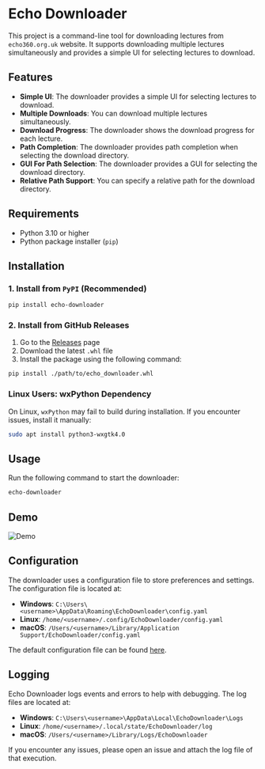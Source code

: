 # Echo Downloader

This project is a command-line tool for downloading lectures from `echo360.org.uk` website.
It supports downloading multiple lectures simultaneously and provides a simple UI for selecting lectures to download.

## Features

- **Simple UI**: The downloader provides a simple UI for selecting lectures to download.
- **Multiple Downloads**: You can download multiple lectures simultaneously.
- **Download Progress**: The downloader shows the download progress for each lecture.
- **Path Completion**: The downloader provides path completion when selecting the download directory.
- **GUI For Path Selection**: The downloader provides a GUI for selecting the download directory.
- **Relative Path Support**: You can specify a relative path for the download directory.

## Requirements

- Python 3.10 or higher
- Python package installer (`pip`)

## Installation

### 1. Install from `PyPI` (Recommended)

```bash
pip install echo-downloader
```

### 2. Install from GitHub Releases

1. Go to the [Releases](https://github.com/anviks/echo-downloader/releases) page
2. Download the latest `.whl` file
3. Install the package using the following command:

```bash
pip install ./path/to/echo_downloader.whl
```

### Linux Users: wxPython Dependency

On Linux, `wxPython` may fail to build during installation. If you encounter issues, install it manually:

```bash
sudo apt install python3-wxgtk4.0
```

## Usage

Run the following command to start the downloader:

```bash
echo-downloader
```

## Demo

![Demo](./assets/demo.gif)

## Configuration

The downloader uses a configuration file to store preferences and settings. The configuration file is located at:

- **Windows**: `C:\Users\<username>\AppData\Roaming\EchoDownloader\config.yaml`
- **Linux**: `/home/<username>/.config/EchoDownloader/config.yaml`
- **macOS**: `/Users/<username>/Library/Application Support/EchoDownloader/config.yaml`

The default configuration file can be found [here](./echo_downloader/config.yaml).

## Logging

Echo Downloader logs events and errors to help with debugging. The log files are located at:

- **Windows**: `C:\Users\<username>\AppData\Local\EchoDownloader\Logs`
- **Linux**: `/home/<username>/.local/state/EchoDownloader/log`
- **macOS**: `/Users/<username>/Library/Logs/EchoDownloader`

If you encounter any issues, please open an issue and attach the log file of that execution.
